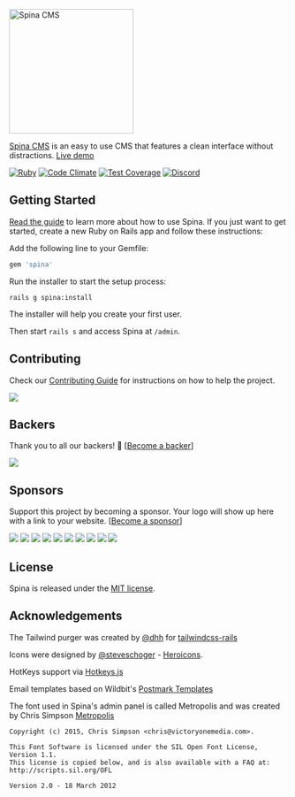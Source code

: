 <img src="https://spinacms.com/spinacms.png" alt="Spina CMS" width="225"/>

[Spina CMS](https://spinacms.com) is an easy to use CMS that features a clean interface without distractions. [Live demo](http://spinacms-demo.herokuapp.com/admin/pages)

[![Ruby](https://github.com/SpinaCMS/Spina/actions/workflows/ruby.yml/badge.svg)](https://github.com/SpinaCMS/Spina/actions/workflows/ruby.yml)
[![Code Climate](https://codeclimate.com/github/SpinaCMS/Spina/badges/gpa.svg)](https://codeclimate.com/github/SpinaCMS/Spina)
[![Test Coverage](https://codeclimate.com/github/SpinaCMS/Spina/badges/coverage.svg)](https://codeclimate.com/github/SpinaCMS/Spina/coverage)
[![Discord](https://img.shields.io/discord/811903407525986304?label=Discord)](https://discord.gg/bv5Mu4XYcN)

## Getting Started
[Read the guide](https://www.spinacms.com/docs) to learn more about how to use Spina. If you just want to get started, create a new Ruby on Rails app and follow these instructions:

Add the following line to your Gemfile:

```ruby
gem 'spina'
```

Run the installer to start the setup process:

    rails g spina:install

The installer will help you create your first user.

Then start `rails s` and access Spina at `/admin`.

## Contributing

Check our [Contributing Guide](CONTRIBUTING.md) for instructions on how to help the project.

<a href="https://github.com/SpinaCMS/Spina/graphs/contributors"><img src="https://opencollective.com/Spina/contributors.svg?width=890" /></a>

## Backers

Thank you to all our backers! 🙏 [[Become a backer](https://opencollective.com/Spina#backer)]

<a href="https://opencollective.com/Spina#backers" target="_blank"><img src="https://opencollective.com/Spina/backers.svg?width=890"></a>

## Sponsors

Support this project by becoming a sponsor. Your logo will show up here with a link to your website. [[Become a sponsor](https://opencollective.com/Spina#sponsor)]

<a href="https://opencollective.com/Spina/sponsor/0/website" target="_blank"><img src="https://opencollective.com/Spina/sponsor/0/avatar.svg"></a>
<a href="https://opencollective.com/Spina/sponsor/1/website" target="_blank"><img src="https://opencollective.com/Spina/sponsor/1/avatar.svg"></a>
<a href="https://opencollective.com/Spina/sponsor/2/website" target="_blank"><img src="https://opencollective.com/Spina/sponsor/2/avatar.svg"></a>
<a href="https://opencollective.com/Spina/sponsor/3/website" target="_blank"><img src="https://opencollective.com/Spina/sponsor/3/avatar.svg"></a>
<a href="https://opencollective.com/Spina/sponsor/4/website" target="_blank"><img src="https://opencollective.com/Spina/sponsor/4/avatar.svg"></a>
<a href="https://opencollective.com/Spina/sponsor/5/website" target="_blank"><img src="https://opencollective.com/Spina/sponsor/5/avatar.svg"></a>
<a href="https://opencollective.com/Spina/sponsor/6/website" target="_blank"><img src="https://opencollective.com/Spina/sponsor/6/avatar.svg"></a>
<a href="https://opencollective.com/Spina/sponsor/7/website" target="_blank"><img src="https://opencollective.com/Spina/sponsor/7/avatar.svg"></a>
<a href="https://opencollective.com/Spina/sponsor/8/website" target="_blank"><img src="https://opencollective.com/Spina/sponsor/8/avatar.svg"></a>
<a href="https://opencollective.com/Spina/sponsor/9/website" target="_blank"><img src="https://opencollective.com/Spina/sponsor/9/avatar.svg"></a>

## License

Spina is released under the [MIT license](LICENSE.md).

## Acknowledgements

The Tailwind purger was created by [@dhh](https://twitter.com/dhh) for [tailwindcss-rails](https://github.com/rails/tailwindcss-rails)

Icons were designed by [@steveschoger](https://twitter.com/steveschoger) - [Heroicons](https://github.com/tailwindlabs/heroicons).

HotKeys support via [Hotkeys.js](https://wangchujiang.com/hotkeys/)

Email templates based on Wildbit's [Postmark Templates](https://github.com/wildbit/postmark-templates)

The font used in Spina's admin panel is called Metropolis and was created by Chris Simpson [Metropolis](https://github.com/chrismsimpson/Metropolis)

    Copyright (c) 2015, Chris Simpson <chris@victoryonemedia.com>.

    This Font Software is licensed under the SIL Open Font License, Version 1.1.
    This license is copied below, and is also available with a FAQ at:
    http://scripts.sil.org/OFL

    Version 2.0 - 18 March 2012

